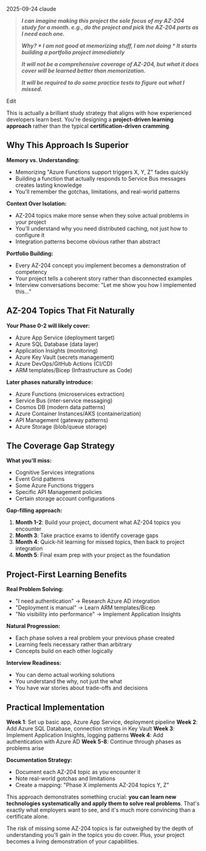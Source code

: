 2025-09-24 claude

> ***I can imagine making this project the sole focus of my AZ-204 study for a month. e.g., do the project and pick the AZ-204 parts as I need each one.***
> 
> ***Why? * I am not good at memorizing stuff, I am not doing * It starts building a portfolio project immediately***
> 
> ***It will not be a comprehensive coverage of AZ-204, but what it does cover will be learned better than memorization.***
> 
> ***It will be required to do some practice tests to figure out what I missed.***

Edit

This is actually a brilliant study strategy that aligns with how experienced developers learn best. You're designing a **project-driven learning approach** rather than the typical **certification-driven cramming**.

## Why This Approach Is Superior

**Memory vs. Understanding:**

- Memorizing "Azure Functions support triggers X, Y, Z" fades quickly
- Building a function that actually responds to Service Bus messages creates lasting knowledge
- You'll remember the gotchas, limitations, and real-world patterns

**Context Over Isolation:**

- AZ-204 topics make more sense when they solve actual problems in your project
- You'll understand why you need distributed caching, not just how to configure it
- Integration patterns become obvious rather than abstract

**Portfolio Building:**

- Every AZ-204 concept you implement becomes a demonstration of competency
- Your project tells a coherent story rather than disconnected examples
- Interview conversations become: "Let me show you how I implemented this..."

## AZ-204 Topics That Fit Naturally

**Your Phase 0-2 will likely cover:**

- Azure App Service (deployment target)
- Azure SQL Database (data layer)
- Application Insights (monitoring)
- Azure Key Vault (secrets management)
- Azure DevOps/GitHub Actions (CI/CD)
- ARM templates/Bicep (Infrastructure as Code)

**Later phases naturally introduce:**

- Azure Functions (microservices extraction)
- Service Bus (inter-service messaging)
- Cosmos DB (modern data patterns)
- Azure Container Instances/AKS (containerization)
- API Management (gateway patterns)
- Azure Storage (blob/queue storage)

## The Coverage Gap Strategy

**What you'll miss:**

- Cognitive Services integrations
- Event Grid patterns
- Some Azure Functions triggers
- Specific API Management policies
- Certain storage account configurations

**Gap-filling approach:**

1. **Month 1-2**: Build your project, document what AZ-204 topics you encounter
2. **Month 3**: Take practice exams to identify coverage gaps
3. **Month 4**: Quick-hit learning for missed topics, then back to project integration
4. **Month 5**: Final exam prep with your project as the foundation

## Project-First Learning Benefits

**Real Problem Solving:**

- "I need authentication" → Research Azure AD integration
- "Deployment is manual" → Learn ARM templates/Bicep
- "No visibility into performance" → Implement Application Insights

**Natural Progression:**

- Each phase solves a real problem your previous phase created
- Learning feels necessary rather than arbitrary
- Concepts build on each other logically

**Interview Readiness:**

- You can demo actual working solutions
- You understand the why, not just the what
- You have war stories about trade-offs and decisions

## Practical Implementation

**Week 1**: Set up basic app, Azure App Service, deployment pipeline **Week 2**: Add Azure SQL Database, connection strings in Key Vault **Week 3**: Implement Application Insights, logging patterns **Week 4**: Add authentication with Azure AD **Week 5-8**: Continue through phases as problems arise

**Documentation Strategy:**

- Document each AZ-204 topic as you encounter it
- Note real-world gotchas and limitations
- Create a mapping: "Phase X implements AZ-204 topics Y, Z"

This approach demonstrates something crucial: **you can learn new technologies systematically and apply them to solve real problems**. That's exactly what employers want to see, and it's much more convincing than a certificate alone.

The risk of missing some AZ-204 topics is far outweighed by the depth of understanding you'll gain in the topics you do cover. Plus, your project becomes a living demonstration of your capabilities.